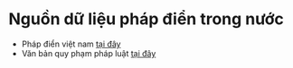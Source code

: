 # Nguồn dữ liệu pháp điển trong nước
- Pháp điển việt nam [tại đây](https://phapdien.moj.gov.vn/Pages/chi-tiet-bo-phap-dien.aspx)
- Văn bản quy phạm pháp luật [tại đây](https://vbpl.vn/pages/portal.aspx)